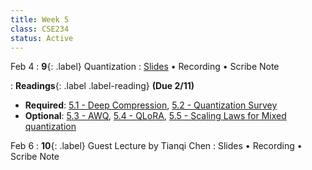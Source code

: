 ```yaml
---
title: Week 5
class: CSE234
status: Active
---
```


Feb 4
: **9**{: .label} Quantization
  : [Slides](assets/slides/feb4.pdf) &#8226; Recording &#8226; Scribe Note

: **Readings**{: .label .label-reading} **(Due 2/11)**
  * **Required**: [5.1 - Deep Compression](https://arxiv.org/abs/1510.00149), [5.2 - Quantization Survey](https://arxiv.org/abs/2103.13630)
  * **Optional**: [5.3 - AWQ](https://arxiv.org/abs/2306.00978), [5.4 - QLoRA](https://arxiv.org/abs/2305.14314), [5.5 - Scaling Laws for Mixed quantization](https://arxiv.org/abs/2410.06722)

Feb 6
: **10**{: .label} Guest Lecture by Tianqi Chen
  : Slides &#8226; Recording &#8226; Scribe Note
